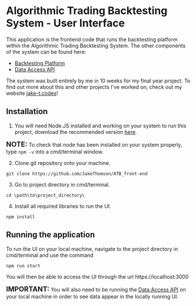 # Algorithmic Trading Backtesting System - User Interface

This application is the frontend code that runs the backtesting platform within the Algorithmic Trading Backtesting System. The other components of the system can be found here:
- [Backtesting Platform](https://github.com/JakeThomson/ATB_back-end)
- [Data Access API](https://github.com/JakeThomson/ATB_data-access-api)

The system was built entirely by me in 10 weeks for my final year project.
To find out more about this and other projects I've worked on, check out my website
[jake-t.codes](https://jake-t.codes)!

## Installation
1. You will need Node.JS installed and working on your system to run this project, download the recommended version 
[here](https://nodejs.org/en/download/).
   
<span style="font-size:14pt;">**NOTE:**</span> To check that node has been installed on your system properly, type `npm -v` into a cmd/terminal window.

2. Clone git repository onto your machine.
```
git clone https://github.com/JakeThomson/ATB_front-end
```

3. Go to project directory in cmd/terminal.
```
cd \path\to\project_directory\
```

4. Install all required libraries to run the UI.
```
npm install
```


## Running the application

To run the UI on your local machine, navigate to the project directory in cmd/terminal and use the command
```
npm run start
```

You will then be able to access the UI through the url https://localhost:3000

<span style="font-size:14pt;">**IMPORTANT:**</span> You will also need to be running the [Data Access API](https://github.com/JakeThomson/ATB_data-access-api) on your local machine in order to see data appear in the locally running UI.
